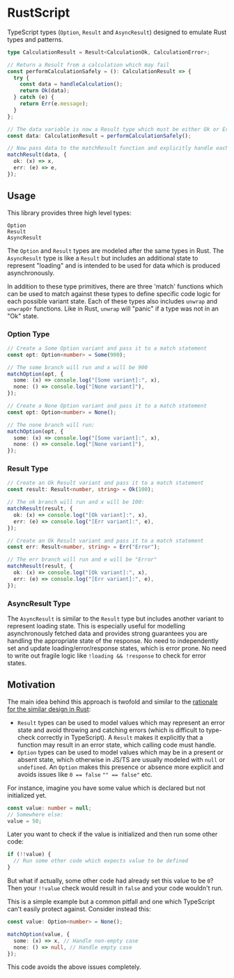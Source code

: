 # RustScript

TypeScript types (`Option`, `Result` and `AsyncResult`) designed to emulate Rust types and patterns.

```ts
type CalculationResult = Result<CalculationOk, CalculationError>;

// Return a Result from a calculation which may fail
const performCalculationSafely = (): CalculationResult => {
  try {
    const data = handleCalculation();
    return Ok(data);
  } catch (e) {
    return Err(e.message);
  }
};

// The data variable is now a Result type which must be either Ok or Err
const data: CalculationResult = performCalculationSafely();

// Now pass data to the matchResult function and explicitly handle each state:
matchResult(data, {
  ok: (x) => x,
  err: (e) => e,
});
```

## Usage

This library provides three high level types:

```
Option
Result
AsyncResult
```

The `Option` and `Result` types are modeled after the same types in Rust. The `AsyncResult` type is like a `Result` but includes an additional state to represent "loading" and is intended to be used for data which is produced asynchronously.

In addition to these type primitives, there are three 'match' functions which can be used to match against these types to define specific code logic for each possible variant state. Each of these types also includes `unwrap` and `unwrapOr` functions. Like in Rust, `unwrap` will "panic" if a type was not in an "Ok" state.

### Option Type

```ts
// Create a Some Option variant and pass it to a match statement
const opt: Option<number> = Some(900);

// The some branch will run and x will be 900
matchOption(opt, {
  some: (x) => console.log("[Some variant]:", x),
  none: () => console.log("[None variant]"),
});

// Create a None Option variant and pass it to a match statement
const opt: Option<number> = None();

// The none branch will run:
matchOption(opt, {
  some: (x) => console.log("[Some variant]:", x),
  none: () => console.log("[None variant]"),
});
```

### Result Type

```ts
// Create an Ok Result variant and pass it to a match statement
const result: Result<number, string> = Ok(100);

// The ok branch will run and x will be 100:
matchResult(result, {
  ok: (x) => console.log("[Ok variant]:", x),
  err: (e) => console.log("[Err variant]:", e),
});

// Create an Ok Result variant and pass it to a match statement
const err: Result<number, string> = Err("Error");

// The err branch will run and e will be "Error"
matchResult(result, {
  ok: (x) => console.log("[Ok variant]:", x),
  err: (e) => console.log("[Err variant]:", e),
});
```

### AsyncResult Type

The `AsyncResult` is similar to the `Result` type but includes another variant to represent loading state. This is especially useful for modelling asynchronously fetched data and provides strong guarantees you are handling the appropriate state of the response. No need to independently set and update loading/error/response states, which is error prone. No need to write out fragile logic like `!loading && !response` to check for error states.

## Motivation

The main idea behind this approach is twofold and similar to the [rationale for the similar design in Rust](https://learning-rust.github.io/docs/e3.option_and_result.html):

- `Result` types can be used to model values which may represent an error state and avoid throwing and catching errors (which is difficult to type-check correctly in TypeScript). A `Result` makes it explicitly that a function may result in an error state, which calling code must handle.
- `Option` types can be used to model values which may be in a present or absent state, which otherwise in JS/TS are usually modeled with `null` or `undefined`. An `Option` makes this presence or absence more explicit and avoids issues like `0 == false` `"" == false"` etc.

For instance, imagine you have some value which is declared but not initialized yet.

```ts
const value: number = null;
// Somewhere else:
value = 50;
```

Later you want to check if the value is initialized and then run some other code:

```ts
if (!!value) {
  // Run some other code which expects value to be defined
}
```

But what if actually, some other code had already set this value to be `0`? Then your `!!value` check would result in `false` and your code wouldn't run.

This is a simple example but a common pitfall and one which TypeScript can't easily protect against. Consider instead this:

```ts
const value: Option<number> = None();

matchOption(value, {
  some: (x) => x, // Handle non-empty case
  none: () => null, // Handle empty case
});
```

This code avoids the above issues completely.
